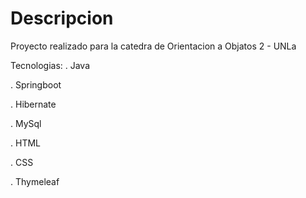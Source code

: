 # Descripcion 

Proyecto realizado para la catedra de Orientacion a Objatos 2 - UNLa

Tecnologias:
. Java

. Springboot

. Hibernate

. MySql

. HTML

. CSS

. Thymeleaf
